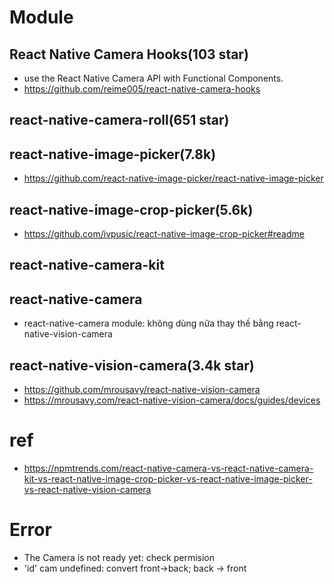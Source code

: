 # Module

## React Native Camera Hooks(103 star)

-   use the React Native Camera API with Functional Components.
-   https://github.com/reime005/react-native-camera-hooks

## react-native-camera-roll(651 star)

## react-native-image-picker(7.8k)

-   https://github.com/react-native-image-picker/react-native-image-picker

## react-native-image-crop-picker(5.6k)

-   https://github.com/ivpusic/react-native-image-crop-picker#readme

## react-native-camera-kit

## react-native-camera

-   react-native-camera module: không dùng nữa thay thế bằng react-native-vision-camera

## react-native-vision-camera(3.4k star)

-   https://github.com/mrousavy/react-native-vision-camera
-   https://mrousavy.com/react-native-vision-camera/docs/guides/devices

# ref

-   https://npmtrends.com/react-native-camera-vs-react-native-camera-kit-vs-react-native-image-crop-picker-vs-react-native-image-picker-vs-react-native-vision-camera

# Error

-   The Camera is not ready yet: check permision
    <uses-permission android:name="android.permission.CAMERA" />
-   'id' cam undefined: convert front->back; back -> front
